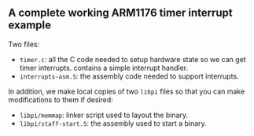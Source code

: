 ## A complete working ARM1176 timer interrupt example

Two files:
  - `timer.c`: all the C code needed to setup hardware state
     so we can get timer interrupts.  contains a simple 
     interrupt handler.
  - `interrupts-asm.S`: the assembly code needed to support
    interrupts.

In addition, we make local copies of two `libpi` files 
so that you can make modifications to them if desired:
  - `libpi/memmap`: linker script used to layout the binary.
  - `libpi/staff-start.S`: the assembly used to start a binary.
